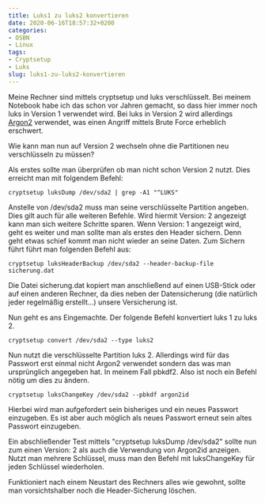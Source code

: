 ```yaml
---
title: Luks1 zu luks2 konvertieren
date: 2020-06-16T18:57:32+0200
categories:
- OSBN
- Linux
tags:
- Cryptsetup  
- Luks
slug: luks1-zu-luks2-konvertieren
---
```

Meine Rechner sind mittels cryptsetup und luks verschlüsselt. Bei meinem Notebook habe ich das schon vor Jahren gemacht, so dass hier immer noch luks in Version 1 verwendet wird. Bei luks in Version 2 wird allerdings [Argon2](https://de.wikipedia.org/wiki/Argon2) verwendet, was einen Angriff mittels Brute Force erheblich erschwert. 

Wie kann man nun auf Version 2 wechseln ohne die Partitionen neu verschlüsseln zu müssen?

Als erstes sollte man überprüfen ob man nicht schon Version 2 nutzt. Dies erreicht man mit folgendem Befehl:

<pre class="line-numbers language-bash" style="white-space:pre-wrap;">
<code class="language-bash">cryptsetup luksDump /dev/sda2 | grep -A1 "^LUKS"</code>
</pre>

Anstelle von /dev/sda2 muss man seine verschlüsselte Partition angeben. Dies gilt auch für alle weiteren Befehle. Wird hiermit Version: 2 angezeigt kann man sich weitere Schritte sparen. Wenn Version: 1 angezeigt wird, geht es weiter und man sollte man als erstes den Header sichern. Denn geht etwas schief kommt man nicht wieder an seine Daten. Zum Sichern führt führt man folgenden Befehl aus:

<pre class="line-numbers language-bash" style="white-space:pre-wrap;">
<code class="language-bash">cryptsetup luksHeaderBackup /dev/sda2 --header-backup-file sicherung.dat</code>
</pre>

Die Datei sicherung.dat kopiert man anschließend auf einen USB-Stick oder auf einen anderen Rechner, da dies neben der Datensicherung (die natürlich jeder regelmäßig erstellt...) unsere Versicherung ist.

Nun geht es ans Eingemachte. Der folgende Befehl konvertiert luks 1 zu luks 2.

<pre class="line-numbers language-bash" style="white-space:pre-wrap;">
<code class="language-bash">cryptsetup convert /dev/sda2 --type luks2</code>
</pre>

Nun nutzt die verschlüsselte Partition luks 2. Allerdings wird für das Passwort erst einmal nicht Argon2 verwendet sondern das was man ursprünglich angegeben hat. In meinem Fall pbkdf2. Also ist noch ein Befehl nötig um dies zu ändern.

<pre class="line-numbers language-bash" style="white-space:pre-wrap;">
<code class="language-bash">cryptsetup luksChangeKey /dev/sda2 --pbkdf argon2id</code>
</pre>

Hierbei wird man aufgefordert sein bisheriges und ein neues Passwort einzugeben. Es ist aber auch möglich als neues Passwort erneut sein altes Passwort einzugeben.

Ein abschließender Test mittels "cryptsetup luksDump /dev/sda2" sollte nun zum einen Version: 2 als auch die Verwendung von Argon2id anzeigen. Nutzt man mehrere Schlüssel, muss man den Befehl mit luksChangeKey für jeden Schlüssel wiederholen. 

Funktioniert nach einem Neustart des Rechners alles wie gewohnt, sollte man vorsichtshalber noch die Header-Sicherung löschen.
